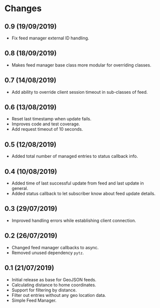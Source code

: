 # Changes

## 0.9 (19/09/2019)
* Fix feed manager external ID handling.

## 0.8 (18/09/2019)
* Makes feed manager base class more modular for overriding classes.

## 0.7 (14/08/2019)
* Add ability to override client session timeout in sub-classes of feed.

## 0.6 (13/08/2019)
* Reset last timestamp when update fails.
* Improves code and test coverage.
* Add request timeout of 10 seconds.

## 0.5 (12/08/2019)
* Added total number of managed entries to status callback info.

## 0.4 (10/08/2019)
* Added time of last successful update from feed and last update in general.
* Added status callback to let subscriber know about feed update details.

## 0.3 (29/07/2019)
* Improved handling errors while establishing client connection.

## 0.2 (26/07/2019)
* Changed feed manager callbacks to async.
* Removed unused dependency `pytz`.

## 0.1 (21/07/2019)
* Initial release as base for GeoJSON feeds.
* Calculating distance to home coordinates.
* Support for filtering by distance.
* Filter out entries without any geo location data.
* Simple Feed Manager.
